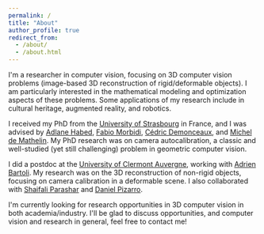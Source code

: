 ```yaml
---
permalink: /
title: "About"
author_profile: true
redirect_from: 
  - /about/
  - /about.html
---
```


I'm a researcher in computer vision, focusing on 3D computer vision problems (image-based 3D reconstruction of rigid/deformable objects). I am particularly interested in the mathematical modeling and optimization aspects of these problems. Some applications of my research include in cultural heritage, augmented reality, and robotics. 

I received my PhD from the [University of Strasbourg](https://en.unistra.fr) in France, and I was advised by [Adlane Habed](https://habed.weebly.com), [Fabio Morbidi](https://home.mis.u-picardie.fr/~fabio/Index.html), [Cédric Demonceaux](https://sites.google.com/view/cedricdemonceaux/home), and [Michel de Mathelin](https://rdh.icube.unistra.fr/Michel_de_Mathelin_personal_web_page). My PhD research was on camera autocalibration, a classic and well-studied (yet still challenging) problem in geometric computer vision. 

I did a postdoc at the [University of Clermont Auvergne](https://www.uca.fr/en), working with [Adrien Bartoli](https://encov.ip.uca.fr/ab/). My research was on the 3D reconstruction of non-rigid objects, focusing on camera calibration in a deformable scene. I also collaborated with [Shaifali Parashar](https://shaifaliparashar.github.io) and [Daniel Pizarro](https://www.uah.es/es/estudios/profesor/Daniel-Pizarro-Perez/).

I'm currently looking for research opportunities in 3D computer vision in both academia/industry. I'll be glad to discuss opportunities, and computer vision and research in general, feel free to contact me!


